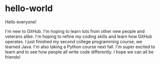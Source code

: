 # hello-world
 
Hello everyone!

I'm new to GitHub. I'm hoping to learn lots from other new people and veterans alike. I'm hoping to refine my coding skills and learn how GitHub operates. I just finished my second college programming course, we learned Java. I'm also taking a Python course next fall. I'm super excited to learn and to see how people all write code differently. I hope we can all be friends! 
